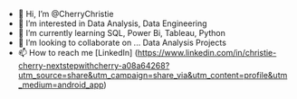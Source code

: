 - 👋 Hi, I’m @CherryChristie
- 👀 I’m interested in Data Analysis, Data Engineering
- 🌱 I’m currently learning SQL, Power Bi, Tableau, Python
- 💞️ I’m looking to collaborate on ... Data Analysis Projects
- 📫 How to reach me [LinkedIn] (https://www.linkedin.com/in/christie-cherry-nextstepwithcherry-a08a64268?utm_source=share&utm_campaign=share_via&utm_content=profile&utm_medium=android_app) 

<!---
CherryChristie/CherryChristie is a ✨ special ✨ repository because its `README.md` (this file) appears on your GitHub profile.
You can click the Preview link to take a look at your changes.
--->
